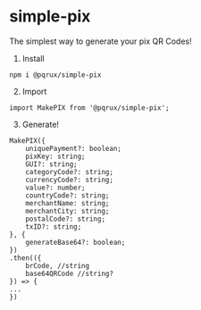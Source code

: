 # simple-pix

The simplest way to generate your pix QR Codes!

1. Install
```
npm i @pqrux/simple-pix
```

2. Import
```
import MakePIX from '@pqrux/simple-pix';
```
3. Generate!
```
MakePIX({
    uniquePayment?: boolean;
    pixKey: string;
    GUI?: string;
    categoryCode?: string;
    currencyCode?: string;
    value?: number;
    countryCode?: string;
    merchantName: string;
    merchantCity: string;
    postalCode?: string;
    txID?: string;
}, {
    generateBase64?: boolean;
})
.then(({
    brCode, //string
    base64QRCode //string?
}) => {
...
})
```